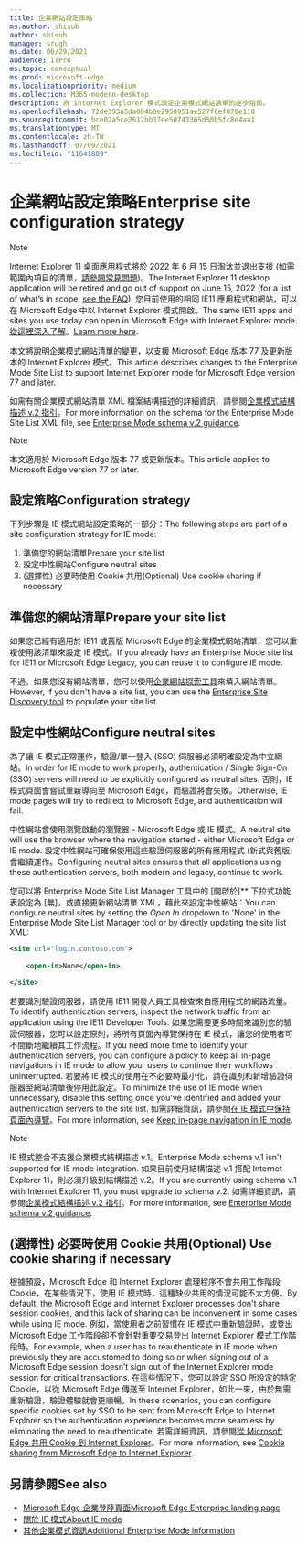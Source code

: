 ```yaml
---
title: 企業網站設定策略
ms.author: shisub
author: shisub
manager: srugh
ms.date: 06/29/2021
audience: ITPro
ms.topic: conceptual
ms.prod: microsoft-edge
ms.localizationpriority: medium
ms.collection: M365-modern-desktop
description: 為 Internet Explorer 模式設定企業模式網站清單的逐步指南。
ms.openlocfilehash: 72de393a5da0b4b0e2950951ae527f6ef870e110
ms.sourcegitcommit: bce02a5ce2617bb37ee5d743365d50b5fc8e4aa1
ms.translationtype: MT
ms.contentlocale: zh-TW
ms.lasthandoff: 07/09/2021
ms.locfileid: "11641809"
---
```

# <a name="enterprise-site-configuration-strategy"></a><span data-ttu-id="232d5-103">企業網站設定策略</span><span class="sxs-lookup"><span data-stu-id="232d5-103">Enterprise site configuration strategy</span></span>

>[!Note]
> <span data-ttu-id="232d5-104">Internet Explorer 11 桌面應用程式將於 2022 年 6 月 15 日淘汰並退出支援 (如需範圍內項目的清單，[請參閱常見問題](https://techcommunity.microsoft.com/t5/windows-it-pro-blog/internet-explorer-11-desktop-app-retirement-faq/ba-p/2366549))。</span><span class="sxs-lookup"><span data-stu-id="232d5-104">The Internet Explorer 11 desktop application will be retired and go out of support on June 15, 2022 (for a list of what’s in scope, [see the FAQ](https://techcommunity.microsoft.com/t5/windows-it-pro-blog/internet-explorer-11-desktop-app-retirement-faq/ba-p/2366549)).</span></span> <span data-ttu-id="232d5-105">您目前使用的相同 IE11 應用程式和網站，可以在 Microsoft Edge 中以 Internet Explorer 模式開啟。</span><span class="sxs-lookup"><span data-stu-id="232d5-105">The same IE11 apps and sites you use today can open in Microsoft Edge with Internet Explorer mode.</span></span> <span data-ttu-id="232d5-106">[從這裡深入了解](https://blogs.windows.com/windowsexperience/2021/05/19/the-future-of-internet-explorer-on-windows-10-is-in-microsoft-edge/)。</span><span class="sxs-lookup"><span data-stu-id="232d5-106">[Learn more here](https://blogs.windows.com/windowsexperience/2021/05/19/the-future-of-internet-explorer-on-windows-10-is-in-microsoft-edge/).</span></span>

<span data-ttu-id="232d5-107">本文將說明企業模式網站清單的變更，以支援 Microsoft Edge 版本 77 及更新版本的 Internet Explorer 模式。</span><span class="sxs-lookup"><span data-stu-id="232d5-107">This article describes changes to the Enterprise Mode Site List to support Internet Explorer mode for Microsoft Edge version 77 and later.</span></span>

<span data-ttu-id="232d5-108">如需有關企業模式網站清單 XML 檔案結構描述的詳細資訊，請參閱[企業模式結構描述 v.2 指引](/internet-explorer/ie11-deploy-guide/enterprise-mode-schema-version-2-guidance)。</span><span class="sxs-lookup"><span data-stu-id="232d5-108">For more information on the schema for the Enterprise Mode Site List XML file, see [Enterprise Mode schema v.2 guidance](/internet-explorer/ie11-deploy-guide/enterprise-mode-schema-version-2-guidance).</span></span>

> [!NOTE]
> <span data-ttu-id="232d5-109">本文適用於 Microsoft Edge 版本 77 或更新版本。</span><span class="sxs-lookup"><span data-stu-id="232d5-109">This article applies to Microsoft Edge version 77 or later.</span></span>
<!--
## Updated schema elements

The following table describes the \<open-in app\> element added to the v.2 of the Enterprise Mode schema:

| **Element** | **Description** |
| --- | --- |
| \<open-in app="**true**"\> | A child element that controls what browser is used for sites. This element is required for sites that need to **open in IE11**.|

**Example:**

``` xml
<site url="contoso.com">

  <open-in app="true">IE11</open-in>

</site>
```

The following table shows the possible values of the \<open-in\> element:

| **Value** | **Description** |
| --- | --- |
| **\<open-in\>IE11\</open-in\>** | Opens the site in IE mode or a full IE11 window. To enable IE mode, see [Configure IE mode policies](./edge-ie-mode-policies.md)|
| **\<open-in app="**true**"\>IE11\</open-in\>** | Opens the site in a full IE11 window |
| **\<open-in\>MSEdge\</open-in\>** | Opens the site in Microsoft Edge |
| **\<open-in\>None or not specified\</open-in\>** | Opens the site in the default browser or in the browser where the user navigated to the site. |
|**\<open-in\>Configurable\</open-in\>** | Allows the site to participate in IE mode engine determination. To learn more, see [Learn about Configurable sites in IE mode](edge-learnmore-configurable-sites-ie-mode.md).  |

>[!NOTE]
> The attribute app=**"true"** is only recognized when associated to _'open-in' IE11_. Adding it to the other 'open-in' elements won't change browser behavior.   -->

## <a name="configuration-strategy"></a><span data-ttu-id="232d5-110">設定策略</span><span class="sxs-lookup"><span data-stu-id="232d5-110">Configuration strategy</span></span>

<span data-ttu-id="232d5-111">下列步驟是 IE 模式網站設定策略的一部分：</span><span class="sxs-lookup"><span data-stu-id="232d5-111">The following steps are part of a site configuration strategy for IE mode:</span></span>
1. <span data-ttu-id="232d5-112">準備您的網站清單</span><span class="sxs-lookup"><span data-stu-id="232d5-112">Prepare your site list</span></span>
2. <span data-ttu-id="232d5-113">設定中性網站</span><span class="sxs-lookup"><span data-stu-id="232d5-113">Configure neutral sites</span></span>
3. <span data-ttu-id="232d5-114">(選擇性) 必要時使用 Cookie 共用</span><span class="sxs-lookup"><span data-stu-id="232d5-114">(Optional) Use cookie sharing if necessary</span></span>

<!--
Step 1.  – if you don’t have one use Site Discovery Step-by-Step
Step 2 – Neutral sites + sticky mode
        Use more examples and explain sticky mode better
Step 3 – If that doesn’t cover your needs, then use Cookie sharing -->

## <a name="prepare-your-site-list"></a><span data-ttu-id="232d5-115">準備您的網站清單</span><span class="sxs-lookup"><span data-stu-id="232d5-115">Prepare your site list</span></span>

<span data-ttu-id="232d5-116">如果您已經有適用於 IE11 或舊版 Microsoft Edge 的企業模式網站清單，您可以重複使用該清單來設定 IE 模式。</span><span class="sxs-lookup"><span data-stu-id="232d5-116">If you already have an Enterprise Mode site list for IE11 or Microsoft Edge Legacy, you can reuse it to configure IE mode.</span></span>

<span data-ttu-id="232d5-117">不過，如果您沒有網站清單，您可以使用[企業網站探索工具](/deployedge/edge-ie-mode-site-discovery)來填入網站清單。</span><span class="sxs-lookup"><span data-stu-id="232d5-117">However, if you don't have a site list, you can use the [Enterprise Site Discovery tool](/deployedge/edge-ie-mode-site-discovery) to populate your site list.</span></span>

## <a name="configure-neutral-sites"></a><span data-ttu-id="232d5-118">設定中性網站</span><span class="sxs-lookup"><span data-stu-id="232d5-118">Configure neutral sites</span></span>

<span data-ttu-id="232d5-119">為了讓 IE 模式正常運作，驗證/單一登入 (SSO) 伺服器必須明確設定為中立網站。</span><span class="sxs-lookup"><span data-stu-id="232d5-119">In order for IE mode to work properly, authentication / Single Sign-On (SSO) servers will need to be explicitly configured as neutral sites.</span></span> <span data-ttu-id="232d5-120">否則，IE 模式頁面會嘗試重新導向至 Microsoft Edge，而驗證將會失敗。</span><span class="sxs-lookup"><span data-stu-id="232d5-120">Otherwise, IE mode pages will try to redirect to Microsoft Edge, and authentication will fail.</span></span>

<span data-ttu-id="232d5-121">中性網站會使用瀏覽啟動的瀏覽器 - Microsoft Edge 或 IE 模式。</span><span class="sxs-lookup"><span data-stu-id="232d5-121">A neutral site will use the browser where the navigation started - either Microsoft Edge or IE mode.</span></span> <span data-ttu-id="232d5-122">設定中性網站可確保使用這些驗證伺服器的所有應用程式 (新式與舊版) 會繼續運作。</span><span class="sxs-lookup"><span data-stu-id="232d5-122">Configuring neutral sites ensures that all applications using these authentication servers, both modern and legacy, continue to work.</span></span>

<span data-ttu-id="232d5-123">您可以將 Enterprise Mode Site List Manager 工具中的 [開啟於]\*\* 下拉式功能表設定為 [無]，或直接更新網站清單 XML，藉此來設定中性網站：</span><span class="sxs-lookup"><span data-stu-id="232d5-123">You can configure neutral sites by setting the *Open In* dropdown to 'None' in the Enterprise Mode Site List Manager tool or by directly updating the site list XML:</span></span>

``` xml
<site url="login.contoso.com">
   
    <open-in>None</open-in>

</site>
```

<span data-ttu-id="232d5-124">若要識別驗證伺服器，請使用 IE11 開發人員工具檢查來自應用程式的網路流量。</span><span class="sxs-lookup"><span data-stu-id="232d5-124">To identify authentication servers, inspect the network traffic from an application using the IE11 Developer Tools.</span></span> <span data-ttu-id="232d5-125">如果您需要更多時間來識別您的驗證伺服器，您可以設定原則，將所有頁面內導覽保持在 IE 模式，讓您的使用者可不間斷地繼續其工作流程。</span><span class="sxs-lookup"><span data-stu-id="232d5-125">If you need more time to identify your authentication servers, you can configure a policy to keep all in-page navigations in IE mode to allow your users to continue their workflows uninterrupted.</span></span> <span data-ttu-id="232d5-126">若要將 IE 模式的使用在不必要時最小化，請在識別和新增驗證伺服器至網站清單後停用此設定。</span><span class="sxs-lookup"><span data-stu-id="232d5-126">To minimize the use of IE mode when unnecessary, disable this setting once you've identified and added your authentication servers to the site list.</span></span> <span data-ttu-id="232d5-127">如需詳細資訊，請參閱[在 IE 模式中保持頁面內導覽](/deployedge/edge-learnmore-inpage-nav)。</span><span class="sxs-lookup"><span data-stu-id="232d5-127">For more information, see [Keep in-page navigation in IE mode](/deployedge/edge-learnmore-inpage-nav).</span></span>

>[!NOTE]
   ><span data-ttu-id="232d5-128">IE 模式整合不支援企業模式結構描述 v.1。</span><span class="sxs-lookup"><span data-stu-id="232d5-128">Enterprise Mode schema v.1 isn't supported for IE mode integration.</span></span> <span data-ttu-id="232d5-129">如果目前使用結構描述 v.1 搭配 Internet Explorer 11，則必須升級到結構描述 v.2。</span><span class="sxs-lookup"><span data-stu-id="232d5-129">If you are currently using schema v.1 with Internet Explorer 11, you must upgrade to schema v.2.</span></span> <span data-ttu-id="232d5-130">如需詳細資訊，請參閱[企業模式結構描述 v.2 指引](/internet-explorer/ie11-deploy-guide/enterprise-mode-schema-version-2-guidance)。</span><span class="sxs-lookup"><span data-stu-id="232d5-130">For more information, see [Enterprise Mode schema v.2 guidance](/internet-explorer/ie11-deploy-guide/enterprise-mode-schema-version-2-guidance).</span></span>

## <a name="optional-use-cookie-sharing-if-necessary"></a><span data-ttu-id="232d5-131">(選擇性) 必要時使用 Cookie 共用</span><span class="sxs-lookup"><span data-stu-id="232d5-131">(Optional) Use cookie sharing if necessary</span></span>

<span data-ttu-id="232d5-132">根據預設，Microsoft Edge 和 Internet Explorer 處理程序不會共用工作階段 Cookie，在某些情況下，使用 IE 模式時，這種缺少共用的情況可能不太方便。</span><span class="sxs-lookup"><span data-stu-id="232d5-132">By default, the Microsoft Edge and Internet Explorer processes don't share session cookies, and this lack of sharing can be inconvenient in some cases while using IE mode.</span></span> <span data-ttu-id="232d5-133">例如，當使用者之前習慣在 IE 模式中重新驗證時，或登出 Microsoft Edge 工作階段卻不會針對重要交易登出 Internet Explorer 模式工作階段時。</span><span class="sxs-lookup"><span data-stu-id="232d5-133">For example, when a user has to reauthenticate in IE mode when previously they are accustomed to doing so or when signing out of a Microsoft Edge session doesn’t sign out of the Internet Explorer mode session for critical transactions.</span></span> <span data-ttu-id="232d5-134">在這些情況下，您可以設定 SSO 所設定的特定 Cookie，以從 Microsoft Edge 傳送至 Internet Explorer，如此一來，由於無需重新驗證，驗證體驗就會更順暢。</span><span class="sxs-lookup"><span data-stu-id="232d5-134">In these scenarios, you can configure specific cookies set by SSO to be sent from Microsoft Edge to Internet Explorer so the authentication experience becomes more seamless by eliminating the need to reauthenticate.</span></span> <span data-ttu-id="232d5-135">若需詳細資訊，請參閱[從 Microsoft Edge 共用 Cookie 到 Internet Explorer](/deployedge/edge-ie-mode-add-guidance-cookieshare)。</span><span class="sxs-lookup"><span data-stu-id="232d5-135">For more information, see [Cookie sharing from Microsoft Edge to Internet Explorer](/deployedge/edge-ie-mode-add-guidance-cookieshare).</span></span>

## <a name="see-also"></a><span data-ttu-id="232d5-136">另請參閱</span><span class="sxs-lookup"><span data-stu-id="232d5-136">See also</span></span>

- [<span data-ttu-id="232d5-137">Microsoft Edge 企業登陸頁面</span><span class="sxs-lookup"><span data-stu-id="232d5-137">Microsoft Edge Enterprise landing page</span></span>](https://aka.ms/EdgeEnterprise)
- [<span data-ttu-id="232d5-138">關於 IE 模式</span><span class="sxs-lookup"><span data-stu-id="232d5-138">About IE mode</span></span>](./edge-ie-mode.md)
- [<span data-ttu-id="232d5-139">其他企業模式資訊</span><span class="sxs-lookup"><span data-stu-id="232d5-139">Additional Enterprise Mode information</span></span>](/internet-explorer/ie11-deploy-guide/enterprise-mode-overview-for-ie11)
